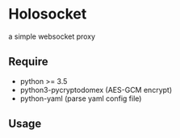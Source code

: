 # Holosocket
a simple websocket proxy

## Require
* python >= 3.5
* python3-pycryptodomex (AES-GCM encrypt)
* python-yaml (parse yaml config file)

## Usage
